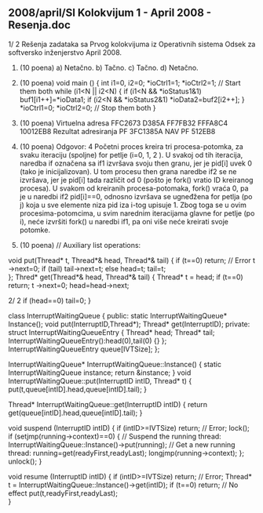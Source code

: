 2008/april/SI Kolokvijum 1 - April 2008 - Resenja.doc
--------------------------------------------------------------------------------


1/  2 
Rešenja zadataka sa Prvog kolokvijuma iz 
Operativnih sistema 
Odsek za softversko inženjerstvo 
April 2008. 
1. (10 poena) 
a) Netačno. b) Tačno. c) Tačno. d) Netačno. 
2. (10 poena) 
void main () { 
  int i1=0, i2=0; 
  *ioCtrl1=1; *ioCtrl2=1;  // Start them both 
  while (i1<N || i2<N) { 
    if (i1<N && *ioStatus1&1) buf1[i1++]=*ioData1; 
    if (i2<N && *ioStatus2&1) *ioData2=buf2[i2++]; 
  }   
  *ioCtrl1=0; *ioCtrl2=0;  // Stop them both 
} 
3. (10 poena) 
Virtuelna 
adresa 
FFC2673 D385A FF7FB32 FFFA8C4 10012EB8 
Rezultat 
adresiranja 
PF 3FC1385A NAV PF 512EB8 
 
4. (10 poena) Odgovor: 4 
Početni proces kreira tri procesa-potomka, za svaku iteraciju (spoljne) for petlje (i=0, 1, 
2
). U svakoj od tih iteracija, naredba if označena sa if1 izvršava svoju then granu, jer je 
pid[i] uvek 0 (tako je inicijalizovan). U tom procesu then grana naredbe if2 se ne izvršava, 
jer je 
pid[i] tada   različit od 0 (pošto je fork() vratio ID kreiranog procesa). U svakom od 
kreiranih  procesa-potomaka, 
fork() vraća  0,  pa  je  u  naredbi if2 pid[i]==0,  odnosno 
izvršava se ugneđžena 
for petlja (po j) koja u sve elemente niza pid  iza i-tog   upisuje 1. 
Zbog toga se u ovim procesima-potomcima, u svim narednim iteracijama glavne for petlje 
(po i), neće izvršiti fork() u naredbi if1, pa oni više neće kreirati svoje potomke. 
5. (10 poena) 
// Auxiliary list operations: 
 
void put(Thread* t, Thread*& head, Thread*& tail) { 
  if (t==0) return; // Error 
  t  ->next=0; 
  if (tail) tail->next=t; 
  else head=t; 
  tail=t;  
}; 
Thred* get(Thread*& head, Thread*& tail) { 
  Thread* t = head; 
  if (t==0) return; 
  t  ->next=0; 
  head=head->next; 

2/  2 
  if (head==0) tail=0; 
} 
 
class InterruptWaitingQueue { 
public: 
  static InterruptWaitingQueue* Instance(); 
  void put(InterruptID,Thread*); 
  Thread* get(InterruptID); 
private: 
  struct InterruptWaitingQueueEntry { 
    Thread* head; 
    Thread* tail; 
    InterruptWaitingQueueEntry():head(0),tail(0) {} 
  }; 
  InterruptWaitingQueueEntry queue[IVTSize]; 
}; 
 
InterruptWaitingQueue* InterruptWaitingQueue::Instance() { 
  static InterruptWaitingQueue instance; 
  return &instance; 
} 
void InterruptWaitingQueue::put(InterruptID intID, Thread* t) { 
  put(t,queue[intID].head,queue[intID].tail); 
} 
 
Thread* InterruptWaitingQueue::get(InterruptID intID) { 
  return get(queue[intID].head,queue[intID].tail); 
} 
 
void suspend (InterruptID intID) { 
  if (intID>=IVTSize) return; // Error; 
  lock(); 
  if (setjmp(running->context)==0) { 
    // Suspend the running thread: 
    InterruptWaitingQueue::Instance()->put(running); 
    // Get a new running thread: 
    running=get(readyFirst,readyLast); 
    longjmp(running->context); 
  };  
  unlock(); 
} 
 
void resume (InterruptID intID) { 
  if (intID>=IVTSize) return; // Error; 
  Thread* t = InterruptWaitingQueue::Instance()->get(intID); 
  if (t==0) return; // No effect 
  put(t,readyFirst,readyLast);   
} 